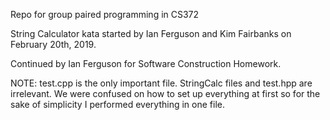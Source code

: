 Repo for group paired programming in CS372

String Calculator kata started by Ian Ferguson and Kim Fairbanks on February 20th, 2019. 

Continued by Ian Ferguson for Software Construction Homework.

NOTE: test.cpp is the only important file. StringCalc files and test.hpp are irrelevant. We were confused on how to set up everything at first so for the sake of simplicity I performed everything in one file.
